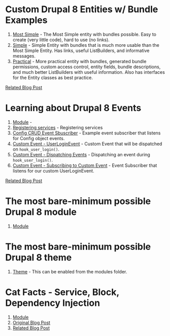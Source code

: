 # Custom Drupal 8 Entities w/ Bundle Examples

1. [Most Simple](modules/most_simple) - The Most Simple entity with bundles possible. Easy to create (very little code), hard to use (no links).
1. [Simple](modules/simple) - Simple Entity with bundles that is much more usable than the Most Simple Entity. Has links, useful ListBuilders, and informative messages. 
1. [Practical](modules/practical) - More practical entity with bundles, generated bundle permissions, custom access control, entity fields, bundle descriptions, and much better ListBuilders with useful information. Also has interfaces for the Entity classes as best practice.


[Related Blog Post](http://www.daggerhart.com/drupal-8-custom-entities-bundles/)

# Learning about Drupal 8 Events

1. [Module](modules/custom_events) - 
1. [Registering services](modules/custom_events/custom_events.services.yml) - Registering services 
1. [Config CRUD Event Sbuscriber](modules/custom_events/src/EventSubscriber/ConfigEventsSubscriber.php) - Example event subscriber that listens for Config object events. 
1. [Custom Event - UserLoginEvent](modules/custom_events/src/Event/UserLoginEvent.php) - Custom Event that will be dispatched on `hook_user_login()`. 
1. [Custom Event - Dispatching Events](modules/custom_events/custom_events.module) - Dispatching an event during `hook_user_login()`.
1. [Custom Event - Subscribing to Custom Event](modules/custom_events/src/EventSubscriber/ConfigEventsSubscriber.php) - Event Subscriber that listens for our custom UserLoginEvent. 

[Related Blog Post](https://www.daggerhart.com/drupal-8-hooks-events-event-subscribers/)

# The most bare-minimum possible Drupal 8 module

1. [Module](modules/blank_module)

# The most bare-minimum possible Drupal 8 theme

1. [Theme](themes/blank_theme) - This can be enabled from the modules folder.

# Cat Facts - Service, Block, Dependency Injection

1. [Module](modules/cat_facts)
1. [Original Blog Post](https://www.hook42.com/blog/consuming-json-apis-drupal-8)
1. [Related Blog Post](https://www.daggerhart.com/guzzle-requests-json-in-drupal-8/)
